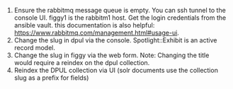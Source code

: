 1. Ensure the rabbitmq message queue is empty. You can ssh tunnel to the console UI. figgy1 is the rabbitm1 host. Get the login credentials from the ansible vault. this documentation is also helpful: https://www.rabbitmq.com/management.html#usage-ui.
2. Change the slug in dpul via the console. Spotlight::Exhibit is an active record model.
3. Change the slug in figgy via the web form. Note: Changing the title would require a reindex on the dpul collection.
4. Reindex the DPUL collection via UI (solr documents use the collection slug as a prefix for fields)